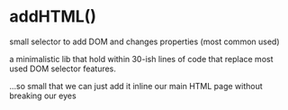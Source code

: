 # addHTML()
small selector to add DOM and changes properties (most common used)

a minimalistic lib that hold within 30-ish lines of code that replace most used DOM selector features.

...so small that we can just add it inline our main HTML page without breaking our eyes
